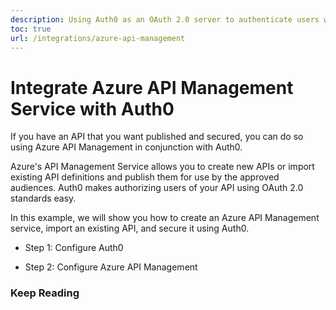 ```yaml
---
description: Using Auth0 as an OAuth 2.0 server to authenticate users wanting access to an API managed by the Azure API Management service
toc: true
url: /integrations/azure-api-management
---
```


# Integrate Azure API Management Service with Auth0

If you have an API that you want published and secured, you can do so using Azure API Management in conjunction with Auth0. 

Azure's API Management Service allows you to create new APIs or import existing API definitions and publish them for use by the approved audiences. Auth0 makes authorizing users of your API using OAuth 2.0 standards easy.

In this example, we will show you how to create an Azure API Management service, import an existing API, and secure it using Auth0.

* Step 1: Configure Auth0

* Step 2: Configure Azure API Management

### Keep Reading